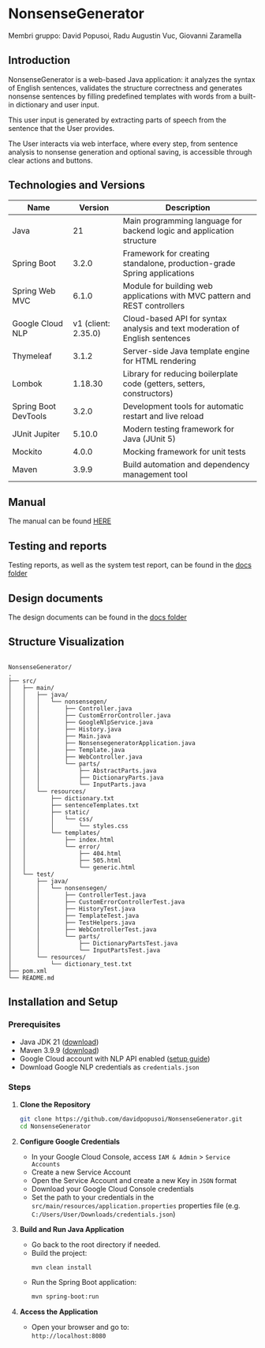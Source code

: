 # NonsenseGenerator

Membri gruppo: David Popusoi, Radu Augustin Vuc, Giovanni Zaramella

## Introduction

NonsenseGenerator is a web-based Java application: it analyzes the syntax of English sentences, validates the structure correctness and generates nonsense sentences by filling predefined templates with words from a built-in dictionary and user input. 

This user input is generated by extracting parts of speech from the sentence that the User provides. 

The User interacts via web interface, where every step, from sentence analysis to nonsense generation and optional saving, is accessible through clear actions and buttons.

## Technologies and Versions

| Name                  | Version     | Description                                                                                   |
|-----------------------|-------------|-----------------------------------------------------------------------------------------------|
| Java                  | 21          | Main programming language for backend logic and application structure                         |
| Spring Boot           | 3.2.0       | Framework for creating standalone, production-grade Spring applications                       |
| Spring Web MVC        | 6.1.0       | Module for building web applications with MVC pattern and REST controllers                    |
| Google Cloud NLP      | v1 (client: 2.35.0) | Cloud-based API for syntax analysis and text moderation of English sentences               |
| Thymeleaf             | 3.1.2       | Server-side Java template engine for HTML rendering                                           |
| Lombok                | 1.18.30     | Library for reducing boilerplate code (getters, setters, constructors)                       |
| Spring Boot DevTools  | 3.2.0       | Development tools for automatic restart and live reload                                       |
| JUnit Jupiter         | 5.10.0      | Modern testing framework for Java (JUnit 5)                                                  |
| Mockito               | 4.0.0       | Mocking framework for unit tests                                                              |
| Maven                 | 3.9.9       | Build automation and dependency management tool                                               |

## Manual

The manual can be found [HERE](docs/MANUAL.md)

## Testing and reports

Testing reports, as well as the system test report, can be found in the [docs folder](docs)

## Design documents

The design documents can be found in the [docs folder](docs)

## Structure Visualization
```

NonsenseGenerator/
.
├── src/
│   ├── main/
│   │   ├── java/
│   │   │   └── nonsensegen/
│   │   │       ├── Controller.java
│   │   │       ├── CustomErrorController.java
│   │   │       ├── GoogleNlpService.java
│   │   │       ├── History.java
│   │   │       ├── Main.java
│   │   │       ├── NonsensegeneratorApplication.java
│   │   │       ├── Template.java
│   │   │       ├── WebController.java
│   │   │       └── parts/
│   │   │           ├── AbstractParts.java
│   │   │           ├── DictionaryParts.java
│   │   │           └── InputParts.java
│   │   └── resources/
│   │       ├── dictionary.txt
│   │       ├── sentenceTemplates.txt
│   │       ├── static/
│   │       │   └── css/
│   │       │       └── styles.css
│   │       └── templates/
│   │           ├── index.html
│   │           └── error/
│   │               ├── 404.html
│   │               ├── 505.html
│   │               └── generic.html
│   └── test/
│       ├── java/
│       │   └── nonsensegen/
│       │       ├── ControllerTest.java
│       │       ├── CustomErrorControllerTest.java
│       │       ├── HistoryTest.java
│       │       ├── TemplateTest.java
│       │       ├── TestHelpers.java
│       │       ├── WebControllerTest.java
│       │       └── parts/
│       │           ├── DictionaryPartsTest.java
│       │           └── InputPartsTest.java
│       └── resources/
│           └── dictionary_test.txt
├── pom.xml
└── README.md

```

## Installation and Setup

### Prerequisites

- Java JDK 21 ([download](https://adoptopenjdk.net/))
- Maven 3.9.9 ([download](https://maven.apache.org/))
- Google Cloud account with NLP API enabled ([setup guide](https://cloud.google.com/))
- Download Google NLP credentials as `credentials.json`

### Steps

1. **Clone the Repository**
   ```bash
   git clone https://github.com/davidpopusoi/NonsenseGenerator.git
   cd NonsenseGenerator
   ```

2. **Configure Google Credentials**
   - In your Google Cloud Console, access `IAM & Admin` > `Service Accounts`
   - Create a new Service Account
   - Open the Service Account and create a new Key in `JSON` format
   - Download your Google Cloud Console credentials
   - Set the path to your credentials in the `src/main/resources/application.properties` properties file (e.g. `C:/Users/User/Downloads/credentials.json`)

3. **Build and Run Java Application**
   - Go back to the root directory if needed.
   - Build the project:
     ```bash
     mvn clean install
     ```
   - Run the Spring Boot application:
     ```bash
     mvn spring-boot:run
     ```

4. **Access the Application**
   - Open your browser and go to:  
     `http://localhost:8080`
